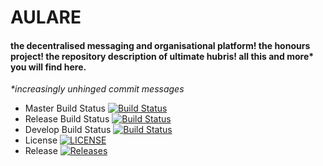 # AULARE

#### the decentralised messaging and organisational platform! the honours project! the repository description of ultimate hubris! all this and more* you will find here.

*\*increasingly unhinged commit messages*

- Master Build Status [![Build Status](https://travis-ci.com/kaciyn/aulare.svg?branch=master)](https://travis-ci.com/kaciyn/aulare)
- Release Build Status [![Build Status](https://travis-ci.com/kaciyn/aulare.svg?branch=release)](https://travis-ci.com/kaciyn/aulare)
- Develop Build Status [![Build Status](https://travis-ci.com/kaciyn/aulare.svg?branch=develop)](https://travis-ci.com/kaciyn/aulare)
- License [![LICENSE](https://img.shields.io/github/license/kaciyn/sem.svg?style=flat-square)](https://github.com/kaciyn/sem/blob/master/LICENSE)
- Release [![Releases](https://img.shields.io/github/release/kaciyn/aulare/all.svg?style=flat-square)](https://github.com/kaciyn/aulare/releases)
